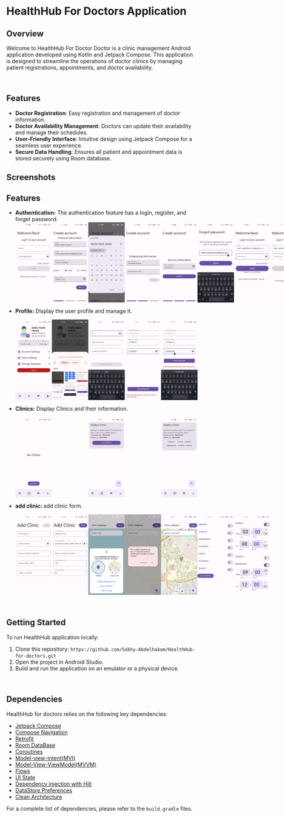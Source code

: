 # HealthHub For Doctors Application

## Overview
Welcome to HealthHub For Doctor Doctor is a clinic management Android application developed using Kotlin and Jetpack Compose. This application is designed to streamline the operations of doctor clinics by managing patient registrations, appointments, and doctor availability.

<br>

## Features

- **Doctor Registration**: Easy registration and management of doctor information.
- **Doctor Availability Management**: Doctors can update their availability and manage their schedules.
- **User-Friendly Interface**: Intuitive design using Jetpack Compose for a seamless user experience.
- **Secure Data Handling**: Ensures all patient and appointment data is stored securely using Room database.

## Screenshots

## Features
- **Authentication:** The authentication feature has a login, register, and forget password.
  <div style="display: flex; justify-content: space-between;">
  <img src="images/login screen.jpg" alt="login" width="20%">
  <img src="images/register 1.jpg" alt="register 1" width="20%">
  <img src="images/date picker.jpg" alt="date picker" width="20%">
  <img src="images/register 2.jpg" alt="register 2" width="20%">
  <img src="images/register 3.jpg" alt="register 3" width="20%">
  <img src="images/forget password 1.jpg" alt="forget password" width="20%">
  <img src="images/login email error.jpg" alt="login error" width="20%">
  <img src="images/login loading.jpg" alt="login loading" width="20%">
</div>

- **Profile:** Display the user profile and manage it.
  <div style="display: flex; justify-content: space-between;">
    <img src="images/profile screen.jpg" alt="profile screen" width="20%">
    <img src="images/load image.jpg" alt="load image" width="20%">
    <img src="images/change pass.jpg" alt="change password" width="20%">
    <img src="images/change pass error 1.jpg" alt="change password" width="20%">
    <img src="images/change pass error 2.jpg" alt="change password" width="20%">
  </div>
  
- **Clinics:** Display Clinics and their information.
  <div style="display: flex; justify-content: space-between;">
    <img src="images/no clinics.jpg" alt="no clinics screen" width="20%">
    <img src="images/clinics.jpg" alt="clinics" width="20%">
    <img src="images/clinics with availability.jpg" alt="clinics with availability" width="20%">
  </div>
  
- **add clinic:** add clinic form.
  <div style="display: flex; justify-content: space-between;">
    <img src="images/add clinic 1.jpg" alt="add clinic 1" width="20%">
    <img src="images/add clinic 2.jpg" alt="add clinic 2" width="20%">
    <img src="images/map.jpg" alt="map" width="20%">
    <img src="images/map location.jpg" alt="map location" width="20%">
    <img src="images/search in map.jpg" alt="search in map" width="20%">
    <img src="images/availability.jpg" alt="availability" width="20%">
    <img src="images/availability 2.jpg" alt="availability 2" width="20%">
  </div>
  
<br>

## Getting Started

To run HealthHub application locally:
1. Clone this repository: `https://github.com/Sobhy-Abdelhakam/HealthHub-for-doctors.git`
2. Open the project in Android Studio.
3. Build and run the application on an emulator or a physical device.

<br>

## Dependencies

HealthHub for doctors relies on the following key dependencies:

* [Jetpack Compose](https://www.jetpackcompose.net)
* [Compose Navigation](https://developer.android.com/develop/ui/compose/navigation)
* [Retrofit](https://github.com/square/retrofit)
* [Room DataBase](https://developer.android.com/training/data-storage/room)
* [Coroutines](https://developer.android.com/kotlin/coroutines)
* [Model-view-intent(MVI)](https://medium.com/swlh/mvi-architecture-with-android-fcde123e3c4a)
* [Model-View-ViewModel(MVVM)](https://developer.android.com/topic/libraries/architecture/viewmodel)
* [Flows](https://developer.android.com/kotlin/flow)
* [UI State](https://developer.android.com/topic/architecture/ui-layer/stateholders)
* [Dependency injection with Hilt](https://developer.android.com/training/dependency-injection/hilt-android)
* [DataStore Preferences](https://developer.android.com/codelabs/android-preferences-datastore)
* [Clean Architecture](https://www.raywenderlich.com/3595916-clean-architecture-tutorial-for-android-getting-started)

For a complete list of dependencies, please refer to the `build.gradle` files.

<br>


